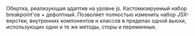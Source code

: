 Обертка, реализующая адаптив на уровне
js. Кастомизируемый набор breakpoint'ов + дефолтный.
Позволяет полностью изменить набор JSX-верстки, внутренних компонентов
и классов в пределах одной вьюхи, использующих одни
и те же методы, сторы и переменные.

